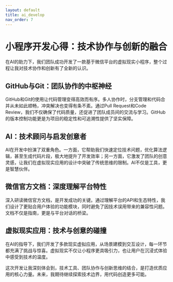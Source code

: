 ```yaml
---
layout: default
title: ai_develop
nav_order: 7
---
```


# 小程序开发心得：技术协作与创新的融合

在AI的助力下，我们团队成功开发了一款基于微信平台的虚拟现实小程序，整个过程让我对技术协作和创新有了全新的认识。

## **GitHub与Git：团队协作的中枢神经**
GitHub和Git的使用让代码管理变得高效而有序。多人协作时，分支管理和代码合并从未如此顺畅，冲突解决也变得有条不紊。通过Pull Request和Code Review，我们不仅确保了代码质量，还促进了团队成员间的交流与学习。GitHub的版本控制功能更是为项目的稳定性和可追溯性提供了坚实保障。

## **AI：技术顾问与启发创意者**
AI在开发中扮演了双重角色。一方面，它帮助我们快速定位技术问题，优化算法逻辑，甚至生成代码片段，极大地提升了开发效率；另一方面，它激发了团队的创意灵感，让我们在虚拟现实应用的设计中突破了传统思维的限制。AI不仅是工具，更是智慧伙伴。

## **微信官方文档：深度理解平台特性**
深入研读微信官方文档，是开发成功的关键。通过理解平台的API和生态特性，我们设计了更贴合用户体验的功能模块，同时避免了因技术误用带来的兼容性问题。文档不仅是指南，更是与平台对话的桥梁。

## **虚拟现实应用：技术与创意的碰撞**
在AI的指导下，我们开发了多款现实虚拟应用，从场景建模到交互设计，每一环节都充满了挑战与惊喜。虚拟现实不仅让小程序更具吸引力，也让用户在沉浸式体验中感受到技术的温度。

这次开发让我深刻体会到，技术工具、团队协作与创新思维的结合，是打造优质应用的核心力量。未来，我期待继续探索技术边界，用代码创造更多可能。